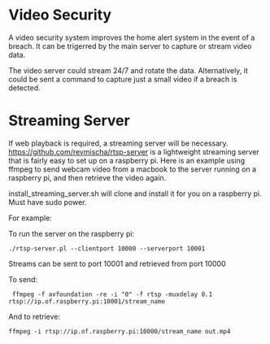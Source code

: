 # Video Security

A video security system improves the home alert system in the event of a
breach. It can be trigerred by the main server to capture or stream video data.

The video server could stream 24/7 and rotate the data. Alternatively, it could
be sent a command to capture just a small video if a breach is detected.

# Streaming Server

If web playback is required, a streaming server will be necessary.
https://github.com/revmischa/rtsp-server is a lightweight streaming server that
is fairly easy to set up on a raspberry pi. Here is an example using ffmpeg to
send webcam video from a macbook to the server running on a raspberry pi, and
then retrieve the video again.

install_streaming_server.sh will clone and install it for you on a raspberry pi.
Must have sudo power.

For example:

To run the server on the raspberry pi:
```
./rtsp-server.pl --clientport 10000 --serverport 10001
```
Streams can be sent to port 10001 and retrieved from port 10000

To send:
```
 ffmpeg -f avfoundation -re -i "0" -f rtsp -muxdelay 0.1 rtsp://ip.of.raspberry.pi:10001/stream_name
```

And to retrieve:
```
ffmpeg -i rtsp://ip.of.raspberry.pi:10000/stream_name out.mp4
```
